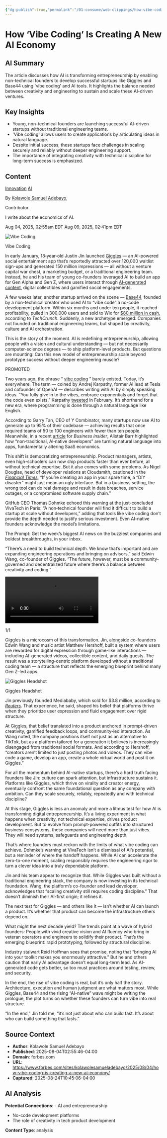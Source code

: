 ```yaml
---
{"dg-publish":true,"permalink":"/01-consume/web-clippings/how-vibe-coding-is-creating-a-new-ai-economy/","title":"How ‘Vibe Coding’ Is Creating A New AI Economy","tags":["ai-entrepreneurship","vibe-coding","no-code-development","startup-culture","tech-innovation"],"created":"2025-08-24"}
---
```


# How ‘Vibe Coding’ Is Creating A New AI Economy

## AI Summary
The article discusses how AI is transforming entrepreneurship by enabling non-technical founders to develop successful startups like Giggles and Base44 using 'vibe coding' and AI tools. It highlights the balance needed between creativity and engineering to sustain and scale these AI-driven ventures.

## Key Insights
- Young, non-technical founders are launching successful AI-driven startups without traditional engineering teams.
- 'Vibe coding' allows users to create applications by articulating ideas in natural language.
- Despite initial success, these startups face challenges in scaling securely and reliably without deeper engineering support.
- The importance of integrating creativity with technical discipline for long-term success is emphasized.

## Content
[Innovation](https://www.forbes.com/innovation/) [AI](https://www.forbes.com/ai/)

By [Kolawole Samuel Adebayo](https://www.forbes.com/sites/kolawolesamueladebayo/ "https://www.forbes.com/sites/kolawolesamueladebayo/"),

Contributor.

I write about the economics of AI.

Aug 04, 2025, 02:55am EDT Aug 09, 2025, 02:41pm EDT

![Vibe Coding](https://specials-images.forbesimg.com/imageserve/68904f1c4c84a7d4489d98e9/Vibe-Coding/960x0.jpg?fit=scale)

Vibe Coding

In early January, 18‑year‑old Justin Jin launched [Giggles](https://usegiggles.com/) — an AI-powered social entertainment app that’s reportedly attracted over 120,000 waitlist sign-ups and generated 150 million impressions — all without a venture capital war chest, a marketing budget, or a traditional engineering team. Instead, he and his team of young co-founders leveraged AI to build an app for Gen Alpha and Gen Z, where users interact through [AI-generated content](https://www.forbes.com/councils/forbescoachescouncil/2025/03/24/how-business-owners-can-combat-the-wave-of-ai-generated-content/), digital collectibles and gamified social engagements.

A few weeks later, another startup arrived on the scene — [Base44](https://base44.com/), founded by a non-technical creator who used AI to “vibe code” a no-code development platform. Within six months and under ten people, it reached profitability, pulled in 300,000 users and sold to Wix for [$80 million in cash](https://techcrunch.com/2025/06/18/6-month-old-solo-owned-vibe-coder-base44-sells-to-wix-for-80m-cash/), according to *TechCrunch*. Suddenly, a new archetype emerged: Companies not founded on traditional engineering teams, but shaped by creativity, culture and AI orchestration.

This is the story of the moment. AI is redefining entrepreneurship, allowing people with a vision and cultural understanding — but not necessarily computer-science degrees — to ship platform-level products. But questions are mounting: Can this new model of entrepreneurship scale beyond prototype success without deeper engineering muscle?

PROMOTED

Two years ago, the phrase “ [vibe coding](https://www.forbes.com/sites/nishatalagala/2025/03/30/what-is-vibe-coding-and-why-should-you-care/) ” barely existed. Today, it’s everywhere. The term — coined by Andrej Karpathy, former AI lead at Tesla and cofounder of OpenAI — describes writing with AI by simply speaking ideas. “You fully give in to the vibes, embrace exponentials and forget that the code even exists,” Karpathy [tweeted](https://x.com/karpathy/status/1886192184808149383?s=46&t=DOaHbvvI5JyVS_4f83J4Uw) in February. It’s shorthand for a new era, where programming is done through a natural language like English.

According to Garry Tan, CEO of Y Combinator, many startups now use AI to generate up to 95% of their codebase — achieving results that once required teams of 50 to 100 engineers with fewer than ten people. Meanwhile, in a recent [article](https://www.businessinsider.com/ai-coding-tools-buy-versus-build-software-saas-netlify-bolt-2025-6) for *Business Insider*, Alistair Barr highlighted how “non‑traditional, AI‑native developers” are turning natural language into apps, fundamentally altering SaaS economics.

This shift is democratizing entrepreneurship. Product managers, artists, even high-schoolers can now ship products faster than ever before, all without technical expertise. But it also comes with some problems. As Nigel Douglas, head of developer relations at Cloudsmith, cautioned in the [*Financial Times*](https://www.ft.com/content/cc74a851-7ecb-4dec-83e3-4829dd9fdf46), “If you’re creating an app in your spare time, a “DIY disaster” might just mean an ugly interface. But in a business setting, the wrong tool can do real damage and result in data breaches, service outages, or a compromised software supply chain.”

GitHub CEO Thomas Dohmke echoed this warning at the just-concluded VivaTech in Paris: “A non‑technical founder will find it difficult to build a startup at scale without developers,” adding that tools like vibe coding don’t provide the depth needed to justify serious investment. Even AI-native founders acknowledge the model’s limitations.

The Prompt: Get the week’s biggest AI news on the buzziest companies and boldest breakthroughs, in your inbox.

“There’s a need to build technical depth. We know that’s important and are expanding engineering operations and bringing on advisors,” said Edwin Wang, co-founder of Giggles. “The future, however, must be a community-governed and decentralized future where there’s a balance between creativity and coding.”

<video aria-label="Connatix video player" role="application" title="" src="blob:https://www.forbes.com/35cc1fbb-7fc3-4d25-86cb-93553770b5c2"></video>

<audio></audio>

<audio></audio>

1/1

Giggles is a microcosm of this transformation. Jin, alongside co-founders Edwin Wang and music artist Matthew Hershoff, built a system where users are rewarded for digital expression through game-like interactions — including AI-generated videos, collectible content, and daily quests. The result was a storytelling-centric platform developed without a traditional coding team — a structure that reflects the emerging blueprint behind many Gen Z–led apps.

![Giggles Headshot](https://imageio.forbes.com/specials-images/imageserve/68905421a124f6985fe8ead5/Giggles-Headshot/0x0.jpg?format=jpg&crop=1920,1067,x0,y13,safe&width=144)

Giggles Headshot

Jin previously founded Mediababy, which sold for $3.8 million, according to [*Reuters*](https://www.reuters.com/press-releases/mediababy-ceo-justin-jin-to-step-down-after-acquisition-2025-01-04/). That experience, he said, shaped his belief that platforms thrive when they prioritize user expression and fluid engagement over rigid structure.

At Giggles, that belief translated into a product anchored in prompt-driven creativity, gamified feedback loops, and community-led interaction. As Wang noted, the company positions itself not just as an alternative to TikTok, but as a platform tailored for a generation it believes is increasingly disengaged from traditional social formats. And according to Hershoff, “creators aren’t limited to just posting photos and videos. They can vibe code a game, develop an app, create a whole virtual world and post it on Giggles.”

For all the momentum behind AI-native startups, there’s a hard truth facing founders like Jin: culture can spark attention, but infrastructure sustains it. Platforms like Giggles, which thrive on virality and creator energy, eventually confront the same foundational question as any company with ambition. Can they scale securely, reliably, repeatedly and with technical discipline?

At this stage, Giggles is less an anomaly and more a litmus test for how AI is transforming digital entrepreneurship. It’s a living experiment in what happens when creativity, not technical expertise, drives product development. But to evolve from prompt-powered outfits into structured business ecosystems, these companies will need more than just vibes. They will need systems, safeguards and engineering depth.

That’s where founders must reckon with the limits of what vibe coding can achieve. Dohmke’s warning at VivaTech isn’t a dismissal of AI’s potential, but a reminder of where the handoff happens. While AI can accelerate the zero-to-one moment, scaling responsibly requires the engineering rigor to turn a clever idea into a truly dependable platform.

Jin and his team appear to recognize that. While Giggles was built without a traditional engineering stack, the company is now investing in its technical foundation. Wang, the platform’s co-founder and lead developer, acknowledges that “scaling creativity still requires coding discipline.” That doesn’t diminish their AI-first origin; it refines it.

The next test for Giggles — and others like it — isn’t whether AI can launch a product. It’s whether that product can become the infrastructure others depend on.

What might the next decade yield? The trends point at a wave of hybrid founders: People with vivid creative vision and AI fluency who bring in veteran operators and engineers to solidify their product. That’s the emerging blueprint: rapid prototyping, followed by structural discipline.

Industry stalwart Reid Hoffman sees that promise, noting that “bringing AI into your toolkit makes you enormously attractive.” But he and others caution that early AI advantage doesn’t equal long-term lead. As AI-generated code gets better, so too must practices around testing, review, and security.

In the end, the rise of vibe coding is real, but it’s only half the story. Architecture, execution and human judgment are what matters most. While Giggles, Base44 and the rising “AI-native” wave might be writing the prologue, the plot turns on whether these founders can turn vibe into real structure.

“In the end,” Jin told me, “it’s not just about who can build fast. It’s about who can build something that lasts.”


## Source Context
- **Author**: Kolawole Samuel Adebayo
- **Published**: 2025-08-04T02:55:46-04:00
- **Domain**: forbes.com
- **URL**: https://www.forbes.com/sites/kolawolesamueladebayo/2025/08/04/how-vibe-coding-is-creating-a-new-ai-economy/
- **Captured**: 2025-08-24T10:45:06-04:00

## AI Analysis
**Potential Connections**: - AI and entrepreneurship
- No-code development platforms
- The role of creativity in tech product development

**Content Type**: analysis

